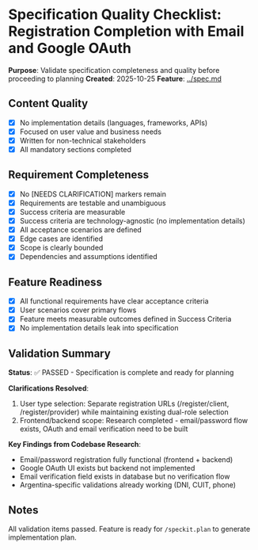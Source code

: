 # Specification Quality Checklist: Registration Completion with Email and Google OAuth

**Purpose**: Validate specification completeness and quality before proceeding to planning
**Created**: 2025-10-25
**Feature**: [../spec.md](../spec.md)

## Content Quality

- [x] No implementation details (languages, frameworks, APIs)
- [x] Focused on user value and business needs
- [x] Written for non-technical stakeholders
- [x] All mandatory sections completed

## Requirement Completeness

- [x] No [NEEDS CLARIFICATION] markers remain
- [x] Requirements are testable and unambiguous
- [x] Success criteria are measurable
- [x] Success criteria are technology-agnostic (no implementation details)
- [x] All acceptance scenarios are defined
- [x] Edge cases are identified
- [x] Scope is clearly bounded
- [x] Dependencies and assumptions identified

## Feature Readiness

- [x] All functional requirements have clear acceptance criteria
- [x] User scenarios cover primary flows
- [x] Feature meets measurable outcomes defined in Success Criteria
- [x] No implementation details leak into specification

## Validation Summary

**Status**: ✅ PASSED - Specification is complete and ready for planning

**Clarifications Resolved**:
1. User type selection: Separate registration URLs (/register/client, /register/provider) while maintaining existing dual-role selection
2. Frontend/backend scope: Research completed - email/password flow exists, OAuth and email verification need to be built

**Key Findings from Codebase Research**:
- Email/password registration fully functional (frontend + backend)
- Google OAuth UI exists but backend not implemented
- Email verification field exists in database but no verification flow
- Argentina-specific validations already working (DNI, CUIT, phone)

## Notes

All validation items passed. Feature is ready for `/speckit.plan` to generate implementation plan.
